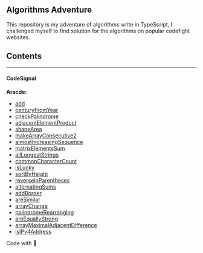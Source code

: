 ## Algorithms Adventure

This repository is my adventure of algorithms write in TypeScript,
I challenged myself to find solution for the algorithms on popular codefight websites.

## Contents
****
#### CodeSignal

**Aracde:**

* [add](codesignal/01-arcade/01-the-journey-begins/01-add)
* [centuryFromYear](codesignal/01-arcade/01-the-journey-begins/02-centuryFromYear)
* [checkPalindrome](codesignal/01-arcade/01-the-journey-begins/03-checkPalindrome)
* [adjacentElementProduct](codesignal/01-arcade/02-edge-of-ocean/04-adjacentElementProduct)
* [shapeArea](codesignal/01-arcade/02-edge-of-ocean/05-shapeArea)
* [makeArrayConsecutive2](codesignal/01-arcade/02-edge-of-ocean/06-makeArrayConsecutive2)
* [almostIncreasingSequence](codesignal/01-arcade/02-edge-of-ocean/07-almostIncreasingSequence)
* [matrixElementsSum](codesignal/01-arcade/02-edge-of-ocean/08-matrixElementsSum)
* [allLongestStrings](codesignal/01-arcade/03-smooth-sailing/09-allLongestStrings)
* [commonCharacterCount](codesignal/01-arcade/03-smooth-sailing/10-commonCharacterCount)
* [isLucky](codesignal/01-arcade/03-smooth-sailing/11-isLucky)
* [sortByHeight](codesignal/01-arcade/03-smooth-sailing/12-sortByHeight)
* [reverseInParentheses](codesignal/01-arcade/03-smooth-sailing/13-reverseInParentheses)
* [alternatingSums](codesignal/01-arcade/04-exploring-the-waters/14-alternatingSums)
* [addBorder](codesignal/01-arcade/04-exploring-the-waters/15-addBorder)
* [areSimilar](codesignal/01-arcade/04-exploring-the-waters/16-areSimilar)
* [arrayChange](codesignal/01-arcade/04-exploring-the-waters/17-arrayChange)
* [palindromeRearranging](codesignal/01-arcade/04-exploring-the-waters/18-palindromeRearranging)
* [areEquallyStrong](codesignal/01-arcade/05-island-of-knowledge/19-areEquallyStrong)
* [arrayMaximalAdjacentDifference](codesignal/01-arcade/05-island-of-knowledge/20-arrayMaximalAdjacentDifference)
* [isIPv4Address](codesignal/01-arcade/05-island-of-knowledge/21-isIPv4Address)

Code with 💖